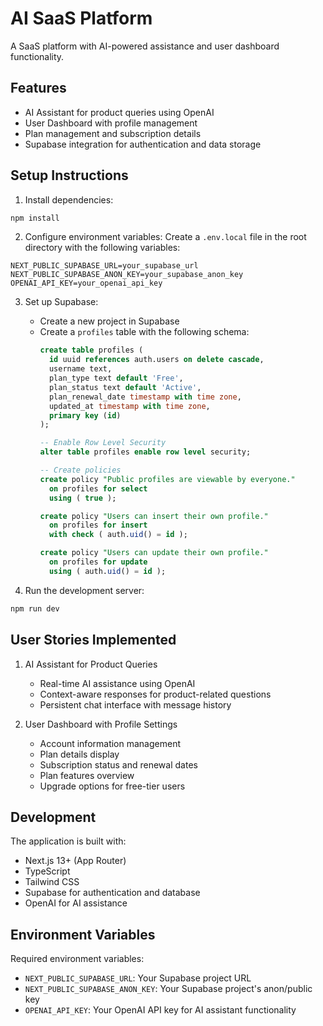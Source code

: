 # AI SaaS Platform

A SaaS platform with AI-powered assistance and user dashboard functionality.

## Features

- AI Assistant for product queries using OpenAI
- User Dashboard with profile management
- Plan management and subscription details
- Supabase integration for authentication and data storage

## Setup Instructions

1. Install dependencies:
```bash
npm install
```

2. Configure environment variables:
Create a `.env.local` file in the root directory with the following variables:
```
NEXT_PUBLIC_SUPABASE_URL=your_supabase_url
NEXT_PUBLIC_SUPABASE_ANON_KEY=your_supabase_anon_key
OPENAI_API_KEY=your_openai_api_key
```

3. Set up Supabase:
   - Create a new project in Supabase
   - Create a `profiles` table with the following schema:
     ```sql
     create table profiles (
       id uuid references auth.users on delete cascade,
       username text,
       plan_type text default 'Free',
       plan_status text default 'Active',
       plan_renewal_date timestamp with time zone,
       updated_at timestamp with time zone,
       primary key (id)
     );

     -- Enable Row Level Security
     alter table profiles enable row level security;

     -- Create policies
     create policy "Public profiles are viewable by everyone."
       on profiles for select
       using ( true );

     create policy "Users can insert their own profile."
       on profiles for insert
       with check ( auth.uid() = id );

     create policy "Users can update their own profile."
       on profiles for update
       using ( auth.uid() = id );
     ```

4. Run the development server:
```bash
npm run dev
```

## User Stories Implemented

1. AI Assistant for Product Queries
   - Real-time AI assistance using OpenAI
   - Context-aware responses for product-related questions
   - Persistent chat interface with message history

2. User Dashboard with Profile Settings
   - Account information management
   - Plan details display
   - Subscription status and renewal dates
   - Plan features overview
   - Upgrade options for free-tier users

## Development

The application is built with:
- Next.js 13+ (App Router)
- TypeScript
- Tailwind CSS
- Supabase for authentication and database
- OpenAI for AI assistance

## Environment Variables

Required environment variables:
- `NEXT_PUBLIC_SUPABASE_URL`: Your Supabase project URL
- `NEXT_PUBLIC_SUPABASE_ANON_KEY`: Your Supabase project's anon/public key
- `OPENAI_API_KEY`: Your OpenAI API key for AI assistant functionality
